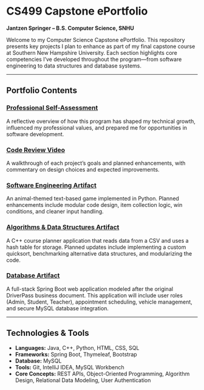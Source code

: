 # CS499 Capstone ePortfolio  
**Jantzen Springer – B.S. Computer Science, SNHU**

Welcome to my Computer Science Capstone ePortfolio. This repository presents key projects I plan to enhance as part of my final capstone course at Southern New Hampshire University. Each section highlights core competencies I’ve developed throughout the program—from software engineering to data structures and database systems.

---

## Portfolio Contents

### [Professional Self-Assessment](self-assessment.md)  
A reflective overview of how this program has shaped my technical growth, influenced my professional values, and prepared me for opportunities in software development.

### [Code Review Video](code-review.md)  
A walkthrough of each project’s goals and planned enhancements, with commentary on design choices and expected improvements.

### [Software Engineering Artifact](software/narrative.md)  
An animal-themed text-based game implemented in Python. Planned enhancements include modular code design, item collection logic, win conditions, and cleaner input handling.

### [Algorithms & Data Structures Artifact](algorithms/narrative.md)  
A C++ course planner application that reads data from a CSV and uses a hash table for storage. Planned updates include implementing a custom quicksort, benchmarking alternative data structures, and modularizing the code.

### [Database Artifact](database/narrative.md)  
A full-stack Spring Boot web application modeled after the original DriverPass business document. This application will include user roles (Admin, Student, Teacher), appointment scheduling, vehicle management, and secure MySQL database integration.

---

## Technologies & Tools

- **Languages:** Java, C++, Python, HTML, CSS, SQL  
- **Frameworks:** Spring Boot, Thymeleaf, Bootstrap  
- **Database:** MySQL  
- **Tools:** Git, IntelliJ IDEA, MySQL Workbench  
- **Core Concepts:** REST APIs, Object-Oriented Programming, Algorithm Design, Relational Data Modeling, User Authentication

